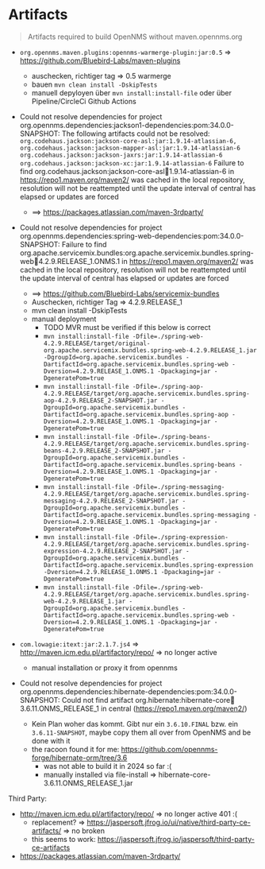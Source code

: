 # Artifacts 

> Artifacts required to build OpenNMS without maven.opennms.org

* `org.opennms.maven.plugins:opennms-warmerge-plugin:jar:0.5` => https://github.com/Bluebird-Labs/maven-plugins
  * auschecken, richtiger tag => 0.5 warmerge
  * bauen `mvn clean install -DskipTests`
  * manuell depyloyen über `mvn install:install-file` oder über Pipeline/CircleCi Github Actions

* Could not resolve dependencies for project org.opennms.dependencies:jackson1-dependencies:pom:34.0.0-SNAPSHOT: 
The following artifacts could not be resolved: 
`org.codehaus.jackson:jackson-core-asl:jar:1.9.14-atlassian-6,
org.codehaus.jackson:jackson-mapper-asl:jar:1.9.14-atlassian-6 
org.codehaus.jackson:jackson-jaxrs:jar:1.9.14-atlassian-6 
org.codehaus.jackson:jackson-xc:jar:1.9.14-atlassian-6`
Failure to find org.codehaus.jackson:jackson-core-asl:jar:1.9.14-atlassian-6 in https://repo1.maven.org/maven2/ was cached in the local repository, resolution will not be reattempted until the update interval of central has elapsed or updates are forced
  * ==>  https://packages.atlassian.com/maven-3rdparty/

* Could not resolve dependencies for project org.opennms.dependencies:spring-web-dependencies:pom:34.0.0-SNAPSHOT: 
  Failure to find org.apache.servicemix.bundles:org.apache.servicemix.bundles.spring-web:jar:4.2.9.RELEASE_1.ONMS.1 in https://repo1.maven.org/maven2/ was cached in the local repository, resolution will not be reattempted until the update interval of central has elapsed or updates are forced 
  * ==> https://github.com/Bluebird-Labs/servicemix-bundles
  * Auschecken, richtiger Tag => 4.2.9.RELEASE_1
  * mvn clean install -DskipTests
  * manual deployment
    * TODO MVR must be verified if this below is correct 
    * `mvn install:install-file -Dfile=./spring-web-4.2.9.RELEASE/target/original-org.apache.servicemix.bundles.spring-web-4.2.9.RELEASE_1.jar -DgroupId=org.apache.servicemix.bundles -DartifactId=org.apache.servicemix.bundles.spring-web -Dversion=4.2.9.RELEASE_1.ONMS.1 -Dpackaging=jar -DgeneratePom=true`
    * `mvn install:install-file -Dfile=./spring-aop-4.2.9.RELEASE/target/org.apache.servicemix.bundles.spring-aop-4.2.9.RELEASE_2-SNAPSHOT.jar -DgroupId=org.apache.servicemix.bundles -DartifactId=org.apache.servicemix.bundles.spring-aop -Dversion=4.2.9.RELEASE_1.ONMS.1 -Dpackaging=jar -DgeneratePom=true`
    * `mvn install:install-file -Dfile=./spring-beans-4.2.9.RELEASE/target/org.apache.servicemix.bundles.spring-beans-4.2.9.RELEASE_2-SNAPSHOT.jar -DgroupId=org.apache.servicemix.bundles -DartifactId=org.apache.servicemix.bundles.spring-beans -Dversion=4.2.9.RELEASE_1.ONMS.1 -Dpackaging=jar -DgeneratePom=true`
    * `mvn install:install-file -Dfile=./spring-messaging-4.2.9.RELEASE/target/org.apache.servicemix.bundles.spring-messaging-4.2.9.RELEASE_2-SNAPSHOT.jar -DgroupId=org.apache.servicemix.bundles -DartifactId=org.apache.servicemix.bundles.spring-messaging -Dversion=4.2.9.RELEASE_1.ONMS.1 -Dpackaging=jar -DgeneratePom=true`
    * `mvn install:install-file -Dfile=./spring-expression-4.2.9.RELEASE/target/org.apache.servicemix.bundles.spring-expression-4.2.9.RELEASE_2-SNAPSHOT.jar -DgroupId=org.apache.servicemix.bundles -DartifactId=org.apache.servicemix.bundles.spring-expression -Dversion=4.2.9.RELEASE_1.ONMS.1 -Dpackaging=jar -DgeneratePom=true`
    * `mvn install:install-file -Dfile=./spring-web-4.2.9.RELEASE/target/org.apache.servicemix.bundles.spring-web-4.2.9.RELEASE_1.jar -DgroupId=org.apache.servicemix.bundles -DartifactId=org.apache.servicemix.bundles.spring-web -Dversion=4.2.9.RELEASE_1.ONMS.1 -Dpackaging=jar -DgeneratePom=true`

* `com.lowagie:itext:jar:2.1.7.js4` => http://maven.icm.edu.pl/artifactory/repo/ => no longer active
  * manual installation or proxy it from opennms

* Could not resolve dependencies for project org.opennms.dependencies:hibernate-dependencies:pom:34.0.0-SNAPSHOT: Could not find artifact org.hibernate:hibernate-core:jar:3.6.11.ONMS_RELEASE_1 in central (https://repo1.maven.org/maven2/)
  * Kein Plan woher das kommt. Gibt nur ein `3.6.10.FINAL` bzw. ein `3.6.11-SNAPSHOT`, maybe copy them all over from OpenNMS and be done with it
  * the racoon found it for me: https://github.com/opennms-forge/hibernate-orm/tree/3.6
    * was not able to build it in 2024 so far :(
    * manually installed via file-install => hibernate-core-3.6.11.ONMS_RELEASE_1.jar



Third Party:
  * http://maven.icm.edu.pl/artifactory/repo/         => no longer active 401 :(
    * replacement? => https://jaspersoft.jfrog.io/ui/native/third-party-ce-artifacts/ => no broken
    * this seems to work: https://jaspersoft.jfrog.io/jaspersoft/third-party-ce-artifacts
  * https://packages.atlassian.com/maven-3rdparty/
